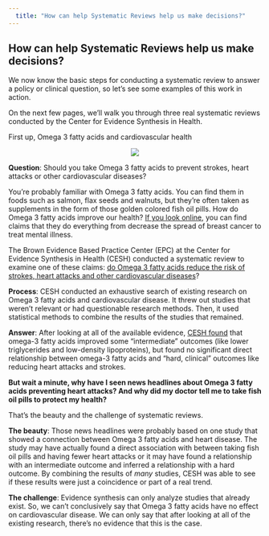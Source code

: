 ```yaml
---
  title: "How can help Systematic Reviews help us make decisions?"
---
```



## How can help Systematic Reviews help us make decisions?


We now know the basic steps for conducting a systematic review to answer a policy or clinical question, so let’s see some examples of this work in action. 

On the next few pages, we’ll walk you through three real systematic reviews conducted by the Center for Evidence Synthesis in Health. 

First up, Omega 3 fatty acids and cardiovascular health



<center>
<img src="{{site.baseurl}}/img/fishoil.jpg" >
</center>


**Question**: Should you take Omega 3 fatty acids to prevent strokes, heart attacks or other cardiovascular diseases? 

You’re probably familiar with Omega 3 fatty acids. You can find them in foods such as salmon, flax seeds and walnuts, but they’re often taken as supplements in the form of those golden colored fish oil pills. How do Omega 3 fatty acids improve our health? [If you look online](http://www.greenmedinfo.com/blog/61-health-benefits-omega-3-fatty-acids), you can find claims that they do everything from decrease the spread of breast cancer to treat mental illness. 

The Brown Evidence Based Practice Center (EPC) at the Center for Evidence Synthesis in Health (CESH) conducted a systematic review to examine one of these claims: <u>do Omega 3 fatty acids reduce the risk of strokes, heart attacks and other cardiovascular diseases</u>? 

**Process**: CESH conducted an exhaustive search of existing research on Omega 3 fatty acids and cardiovascular disease. It threw out studies that weren’t relevant or had questionable research methods. Then, it used statistical methods to combine the results of the studies that remained. 

**Answer**: After looking at all of the available evidence, [CESH found](https://www.effectivehealthcare.ahrq.gov/ehc/products/609/2262/fatty-acids-cardiovascular-disease-report-160913.pdf) that omega-3 fatty acids improved some “intermediate” outcomes (like lower triglycerides and low-density lipoproteins), but found no significant direct relationship between omega-3 fatty acids and “hard, clinical” outcomes like reducing heart attacks and strokes.

**But wait a minute, why have I seen news headlines about Omega 3 fatty acids preventing heart attacks? And why did my doctor tell me to take fish oil pills to protect my health?**

That’s the beauty and the challenge of systematic reviews. 

**The beauty**: Those news headlines were probably based on one study that showed a connection between Omega 3 fatty acids and heart disease. The study may have actually found a direct association with between taking fish oil pills and having fewer heart attacks or it may have found a relationship with an intermediate outcome and inferred a relationship with a hard outcome. By combining the results of *many* studies, CESH was able to see if these results were just a coincidence or part of a real trend. 

**The challenge**: Evidence synthesis can only analyze studies that already exist. So, we can’t conclusively say that Omega 3 fatty acids have no effect on cardiovascular disease. We can only say that after looking at all of the existing research, there’s no evidence that this is the case. 

